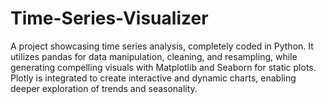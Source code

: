 # Time-Series-Visualizer
A project showcasing time series analysis, completely coded in Python. It utilizes pandas for data manipulation, cleaning, and resampling, while generating compelling visuals with Matplotlib and Seaborn for static plots. Plotly is integrated to create interactive and dynamic charts, enabling deeper exploration of trends and seasonality.
